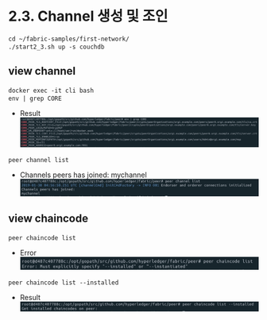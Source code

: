 # 2.3. Channel 생성 및 조인
```
cd ~/fabric-samples/first-network/
./start2_3.sh up -s couchdb
```

## view channel
```shell
docker exec -it cli bash
env | grep CORE
```
* Result
![](https://github.com/skblockedu/edu19/blob/master/images/Session2_3_1.png)


```shell
peer channel list
```
* Channels peers has joined: mychannel
![](https://github.com/skblockedu/edu19/blob/master/images/Session2_3_2.png)

## view chaincode
```
peer chaincode list
```
* Error
![](https://github.com/skblockedu/edu19/blob/master/images/Session2_3_3.png)

```
peer chaincode list --installed
```
* Result
![](https://github.com/skblockedu/edu19/blob/master/images/Session2_3_4.png)
